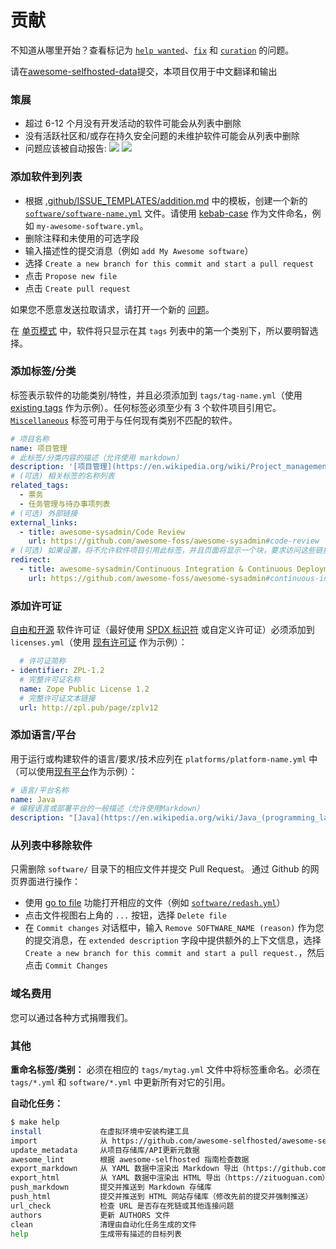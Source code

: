 # 贡献

不知道从哪里开始？查看标记为 [`help wanted`](https://github.com/awesome-selfhosted/awesome-selfhosted-data/issues?q=is%3Aissue+is%3Aopen+label%3A%22help+wanted%22)、[`fix`](https://github.com/awesome-selfhosted/awesome-selfhosted-data/issues?q=is%3Aissue+is%3Aopen+label%3Afix) 和 [`curation`](https://github.com/awesome-selfhosted/awesome-selfhosted-data/issues?q=is%3Aissue+is%3Aopen+label%3Acuration) 的问题。

请在[awesome-selfhosted-data](https://github.com/awesome-selfhosted/awesome-selfhosted-data)提交，本项目仅用于中文翻译和输出

### 策展

- 超过 6-12 个月没有开发活动的软件可能会从列表中删除
- 没有活跃社区和/或存在持久安全问题的未维护软件可能会从列表中删除
- 问题应该被自动报告: [![](https://github.com/awesome-selfhosted/awesome-selfhosted-data/actions/workflows/check-dead-links.yml/badge.svg)](https://github.com/awesome-selfhosted/awesome-selfhosted-data/issues/1) [![](https://github.com/awesome-selfhosted/awesome-selfhosted-data/actions/workflows/check-unmaintained-projects.yml/badge.svg)](https://github.com/awesome-selfhosted/awesome-selfhosted-data/issues/1)

### 添加软件到列表

- 根据 [.github/ISSUE_TEMPLATES/addition.md](.github/ISSUE_TEMPLATE/addition.md) 中的模板，创建一个新的 [`software/software-name.yml`](https://github.com/awesome-selfhosted/awesome-selfhosted-data/new/master/software) 文件。请使用 [kebab-case](https://en.wikipedia.org/wiki/Letter_case#Kebab_case) 作为文件命名，例如 `my-awesome-software.yml`。
- 删除注释和未使用的可选字段
- 输入描述性的提交消息（例如 `add My Awesome software`）
- 选择 `Create a new branch for this commit and start a pull request`
- 点击 `Propose new file`
- 点击 `Create pull request`

如果您不愿意发送拉取请求，请打开一个新的 [问题](https://github.com/awesome-selfhosted/awesome-selfhosted-data/issues)。

在 [单页模式](https://github.com/awesome-selfhosted/awesome-selfhosted) 中，软件将只显示在其 `tags` 列表中的第一个类别下，所以要明智选择。


### 添加标签/分类

标签表示软件的功能类别/特性，并且必须添加到 `tags/tag-name.yml`（使用 [existing tags](https://github.com/r3f/zituoguan-data/blob/master/tags) 作为示例）。任何标签必须至少有 3 个软件项目引用它。[`Miscellaneous`](https://github.com/r3f/zituoguan-data/blob/master/tags/miscellaneous.yml) 标签可用于与任何现有类别不匹配的软件。


```yaml
# 项目名称
name: 项目管理
# 此标签/分类内容的描述（允许使用 markdown）
description: '[项目管理](https://en.wikipedia.org/wiki/Project_management) 是引导团队完成给定约束下的所有项目目标的过程。'
# (可选) 相关标签的名称列表
related_tags:
  - 票务
  - 任务管理与待办事项列表
# (可选) 外部链接
external_links:
  - title: awesome-sysadmin/Code Review
    url: https://github.com/awesome-foss/awesome-sysadmin#code-review
# (可选) 如果设置，将不允许软件项目引用此标签，并且页面将显示一个块，要求访问这些链接
redirect:
  - title: awesome-sysadmin/Continuous Integration & Continuous Deployment
    url: https://github.com/awesome-foss/awesome-sysadmin#continuous-integration--continuous-deployment
```


### 添加许可证

[自由和开源](https://en.wikipedia.org/wiki/Free_and_open-source_software) 软件许可证（最好使用 [SPDX 标识符](https://spdx.org/licenses/) 或自定义许可证）必须添加到 `licenses.yml`（使用 [现有许可证](licenses.yml) 作为示例）：


```yaml
  # 许可证简称
- identifier: ZPL-1.2
  # 完整许可证名称
  name: Zope Public License 1.2
  # 完整许可证文本链接
  url: http://zpl.pub/page/zplv12
```

### 添加语言/平台

用于运行或构建软件的语言/要求/技术应列在 `platforms/platform-name.yml` 中（可以使用[现有平台](platforms/)作为示例）：

```yaml
# 语言/平台名称
name: Java
# 编程语言或部署平台的一般描述（允许使用Markdown）
description: "[Java](https://en.wikipedia.org/wiki/Java_(programming_language)) 是一种高级的、基于类的、面向对象的编程语言，旨在尽可能减少实现依赖关系。"
```


### 从列表中移除软件

只需删除 `software/` 目录下的相应文件并提交 Pull Request。
通过 Github 的网页界面进行操作：
- 使用 [go to file](https://github.com/r3f/zituoguan-data?search=1) 功能打开相应的文件（例如 [`software/redash.yml`](https://github.com/r3f/zituoguan-data/blob/master/software/redash.yml)）
- 点击文件视图右上角的 `...` 按钮，选择 `Delete file`
- 在 `Commit changes` 对话框中，输入 `Remove SOFTWARE_NAME (reason)` 作为您的提交消息，在 `extended description` 字段中提供额外的上下文信息，选择 `Create a new branch for this commit and start a pull request.`，然后点击 `Commit Changes`


### 域名费用

您可以通过各种方式捐赠我们。


### 其他

**重命名标签/类别：** 必须在相应的 `tags/mytag.yml` 文件中将标签重命名。必须在 `tags/*.yml` 和 `software/*.yml` 中更新所有对它的引用。

**自动化任务：**


```bash
$ make help
install             在虚拟环境中安装构建工具
import              从 https://github.com/awesome-selfhosted/awesome-selfhosted 上导入原始列表数据
update_metadata     从项目存储库/API更新元数据
awesome_lint        根据 awesome-selfhosted 指南检查数据
export_markdown     从 YAML 数据中渲染出 Markdown 导出（https://github.com/awesome-selfhosted/awesome-selfhosted）
export_html         从 YAML 数据中渲染出 HTML 导出（https://zituoguan.com）
push_markdown       提交并推送到 Markdown 存储库
push_html           提交并推送到 HTML 网站存储库（修改先前的提交并强制推送）
url_check           检查 URL 是否存在死链或其他连接问题
authors             更新 AUTHORS 文件
clean               清理由自动化任务生成的文件
help                生成带有描述的目标列表
```
